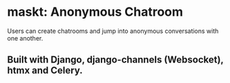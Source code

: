 # maskt: Anonymous Chatroom

Users can create chatrooms and jump into anonymous conversations with one another.

## Built with Django, django-channels (Websocket), htmx and Celery.
